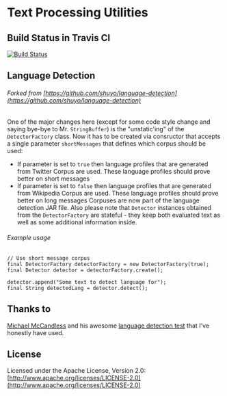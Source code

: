 # Text Processing Utilities

## Build Status in Travis CI
[![Build Status](https://travis-ci.org/kgusarov/text-processing-utils.svg?branch=master)](https://travis-ci.org/kgusarov/text-processing-utils)

## Language Detection
###### Forked from [https://github.com/shuyo/language-detection](https://github.com/shuyo/language-detection)
One of the major changes here (except for some code style change and saying bye-bye to Mr. ```StringBuffer```) 
is the "unstatic'ing" of the ```DetectorFactory``` class. Now it has to be created via consructor that accepts 
a single parameter ```shortMessages``` that defines which corpus should be used:
* If parameter is set to ```true``` then language profiles that are generated from Twitter Corpus are used. These language profiles should prove better on short messages
* If parameter is set to ```false``` then language profiles that are generated from Wikipedia Corpus are used. These language profiles should prove better on long messages
Corpuses are now part of the language detection JAR file. Also please note that ```Detector``` instances obtained from 
the ```DetectorFactory``` are stateful - they keep both evaluated text as well as some additional information inside.

###### Example usage
```
// Use short message corpus
final DetectorFactory detectorFactory = new DetectorFactory(true);
final Detector detector = detectorFactory.create();

detector.append("Some text to detect language for");
final String detectedLang = detector.detect();
```

## Thanks to
[Michael McCandless](https://github.com/mikemccand) and his awesome [language detection test](https://github.com/mikemccand/chromium-compact-language-detector/blob/master/test.py) that I've honestly have used.  

## License
Licensed under the Apache License, Version 2.0: [http://www.apache.org/licenses/LICENSE-2.0](http://www.apache.org/licenses/LICENSE-2.0)
